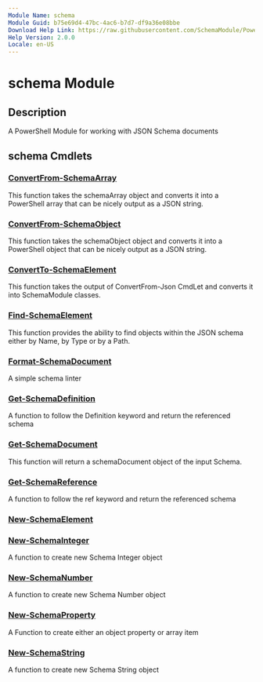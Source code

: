 ```yaml
---
Module Name: schema
Module Guid: b75e69d4-47bc-4ac6-b7d7-df9a36e08bbe
Download Help Link: https://raw.githubusercontent.com/SchemaModule/PowerShell/master/cabs/
Help Version: 2.0.0
Locale: en-US
---
```


# schema Module

## Description

A PowerShell Module for working with JSON Schema documents

## schema Cmdlets

### [ConvertFrom-SchemaArray](ConvertFrom-SchemaArray.md)

This function takes the schemaArray object and converts it into a PowerShell array
that can be nicely output as a JSON string.

### [ConvertFrom-SchemaObject](ConvertFrom-SchemaObject.md)

This function takes the schemaObject object and converts it into a PowerShell object
that can be nicely output as a JSON string.

### [ConvertTo-SchemaElement](ConvertTo-SchemaElement.md)

This function takes the output of ConvertFrom-Json CmdLet and converts it into
SchemaModule classes.

### [Find-SchemaElement](Find-SchemaElement.md)

This function provides the ability to find objects within the JSON schema either
by Name, by Type or by a Path.

### [Format-SchemaDocument](Format-SchemaDocument.md)

A simple schema linter

### [Get-SchemaDefinition](Get-SchemaDefinition.md)

A function to follow the Definition keyword and return the referenced schema

### [Get-SchemaDocument](Get-SchemaDocument.md)

This function will return a schemaDocument object of the input Schema.

### [Get-SchemaReference](Get-SchemaReference.md)

A function to follow the ref keyword and return the referenced schema

### [New-SchemaElement](New-SchemaElement.md)

### [New-SchemaInteger](New-SchemaInteger.md)

A function to create new Schema Integer object

### [New-SchemaNumber](New-SchemaNumber.md)

A function to create new Schema Number object

### [New-SchemaProperty](New-SchemaProperty.md)

A Function to create either an object property or array item

### [New-SchemaString](New-SchemaString.md)

A function to create new Schema String object
